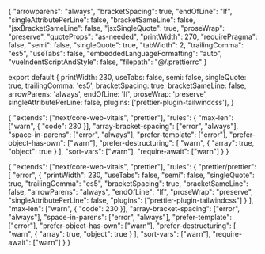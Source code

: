  <!-- .prettierrc.json -->
 <!-- 31 Oktober -->
 {
  "arrowparens": "always",
  "bracketSpacing": true,
  "endOfLine": "lf",
  "singleAttributePerLine": false,
  "bracketSameLine": false,
  "jsxBracketSameLine": false,
  "jsxSingleQuote": true,
  "proseWrap": "preserve",
  "quoteProps": "as-needed",
  "printWidth": 270,
  "requirePragma": false,
  "semi": false,
  "singleQuote": true,
  "tabWidth": 2,
  "trailingComma": "es5",
  "useTabs": false,
  "embeddedLanguageFormatting": "auto",
  "vueIndentScriptAndStyIe": false,
  "filepath": "@/.prettierrc"
}
 <!-- .prettierrc.json -->








 <!-- prettier.config.mjs -->
 <!-- 30 Oktober -->
export default {
  printWidth: 230,
  useTabs: false,
  semi: false,
  singleQuote: true,
  trailingComma: 'es5',
  bracketSpacing: true,
  bracketSameLine: false,
  arrowParens: 'always',
  endOfLine: 'lf',
  proseWrap: 'preserve',
  singleAttributePerLine: false,
  plugins: ['prettier-plugin-tailwindcss'],
}
<!-- prettier.config.mjs -->

<!-- .eslintrc.json -->
{
  "extends": ["next/core-web-vitals", "prettier"],
  "rules": {
    "max-len": ["warn", { "code": 230 }],
    "array-bracket-spacing": ["error", "always"],
    "space-in-parens": ["error", "always"],
    "prefer-template": ["error"],
    "prefer-object-has-own": ["warn"],
    "prefer-destructuring": [
      "warn",
      {
        "array": true,
        "object": true
      }
    ],
    "sort-vars": ["warn"],
    "require-await": ["warn"]
  }
}
<!-- .eslintrc.json -->



<!-- .eslintrc.json with prettier config included and prettier extension DISABLED -->
{
  "extends": ["next/core-web-vitals", "prettier"],
  "rules": {
    "prettier/prettier": [
      "error",
      {
        "printWidth": 230,
        "useTabs": false,
        "semi": false,
        "singleQuote": true,
        "trailingComma": "es5",
        "bracketSpacing": true,
        "bracketSameLine": false,
        "arrowParens": "always",
        "endOfLine": "lf",
        "proseWrap": "preserve",
        "singleAttributePerLine": false,
        "plugins": ["prettier-plugin-tailwindcss"]
      }
    ],
    "max-len": ["warn", { "code": 230 }],
    "array-bracket-spacing": ["error", "always"],
    "space-in-parens": ["error", "always"],
    "prefer-template": ["error"],
    "prefer-object-has-own": ["warn"],
    "prefer-destructuring": [
      "warn",
      {
        "array": true,
        "object": true
      }
    ],
    "sort-vars": ["warn"],
    "require-await": ["warn"]
  }
}
<!-- .eslintrc.json with prettier config included  -->